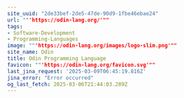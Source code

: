 ```yaml
---
site_uuid: "2de33bef-2de5-47de-90d9-1fbe46ebae24"
url: ""'https://odin-lang.org/'""
tags:
- Software-Development
- Programming-Languages
image: ""'https://odin-lang.org/images/logo-slim.png'""
site_name: Odin
title: Odin Programming Language
favicon: ""'https://odin-lang.org/favicon.svg'""
last_jina_request: '2025-03-09T06:45:19.816Z'
jina_error: "Error occurred"
og_last_fetch: 2025-03-06T21:44:03.289Z
---
```


